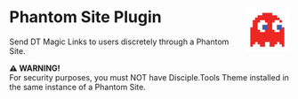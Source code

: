 # Phantom Site Plugin <img src="https://raw.githubusercontent.com/prykon/phantom-site-plugin/main/assets/phantom.png" align="right" width="80">

Send DT Magic Links to users discretely through a Phantom Site.
<br>

**⚠️ WARNING!**
<br>
For security purposes, you must NOT have Disciple.Tools Theme installed in the same instance of a Phantom Site.